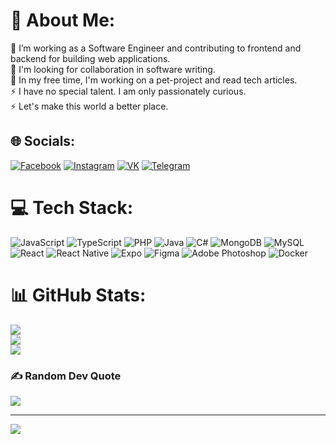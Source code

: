 # 💫 About Me:
🔭 I’m working as a Software Engineer and contributing to frontend and backend for building web applications.<br>👯 I'm looking for collaboration in software writing.<br>🌱 In my free time, I'm working on a pet-project and read tech articles.<br>⚡ I have no special talent. I am only passionately curious.<br>⚡ Let's make this world a better place.


## 🌐 Socials:
[![Facebook](https://img.shields.io/badge/Facebook-%231877F2.svg?logo=Facebook&logoColor=white)](https://www.facebook.com/profile.php?id=100012998530636) [![Instagram](https://img.shields.io/badge/Instagram-%23E4405F.svg?logo=Instagram&logoColor=white)](https://instagram.com/miracle.tsx/) [![VK](https://img.shields.io/badge/-Vkontakte-003f5c?logo=Vk&logoColor=white)](https://vk.com/id861180497) [![Telegram](https://img.shields.io/badge/Telegram-2CA5E0?logo=telegram&logoColor=white)](https://t.me/miracle_tsx)

# 💻 Tech Stack:
![JavaScript](https://img.shields.io/badge/javascript-%23323330.svg?style=for-the-badge&logo=javascript&logoColor=%23F7DF1E) ![TypeScript](https://img.shields.io/badge/typescript-%23007ACC.svg?style=for-the-badge&logo=typescript&logoColor=white) ![PHP](https://img.shields.io/badge/php-%23777BB4.svg?style=for-the-badge&logo=php&logoColor=white) ![Java](https://img.shields.io/badge/java-%23ED8B00.svg?style=for-the-badge&logo=openjdk&logoColor=white) ![C#](https://img.shields.io/badge/c%23-%23239120.svg?style=for-the-badge&logo=csharp&logoColor=white) ![MongoDB](https://img.shields.io/badge/MongoDB-%234ea94b.svg?style=for-the-badge&logo=mongodb&logoColor=white) ![MySQL](https://img.shields.io/badge/mysql-%2300000f.svg?style=for-the-badge&logo=mysql&logoColor=white) ![React](https://img.shields.io/badge/react-%2320232a.svg?style=for-the-badge&logo=react&logoColor=%2361DAFB) ![React Native](https://img.shields.io/badge/react_native-%2320232a.svg?style=for-the-badge&logo=react&logoColor=%2361DAFB) ![Expo](https://img.shields.io/badge/expo-1C1E24?style=for-the-badge&logo=expo&logoColor=#D04A37) ![Figma](https://img.shields.io/badge/figma-%23F24E1E.svg?style=for-the-badge&logo=figma&logoColor=white) ![Adobe Photoshop](https://img.shields.io/badge/adobe%20photoshop-%2331A8FF.svg?style=for-the-badge&logo=adobe%20photoshop&logoColor=white) ![Docker](https://img.shields.io/badge/docker-%230db7ed.svg?style=for-the-badge&logo=docker&logoColor=white)
# 📊 GitHub Stats:
![](https://github-readme-stats.vercel.app/api?username=developer-miracle&theme=swift&hide_border=true&include_all_commits=false&count_private=false)<br/>
![](https://github-readme-streak-stats.herokuapp.com/?user=developer-miracle&theme=swift&hide_border=true)<br/>
![](https://github-readme-stats.vercel.app/api/top-langs/?username=developer-miracle&theme=swift&hide_border=true&include_all_commits=false&count_private=false&layout=compact)

### ✍️ Random Dev Quote
![](https://quotes-github-readme.vercel.app/api?type=vetical&theme=gruvbox)

---
[![](https://visitcount.itsvg.in/api?id=developer-miracle&icon=6&color=12)](https://visitcount.itsvg.in)
